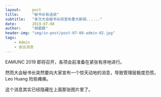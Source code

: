 ```yaml
---
layout:     post
title:      "秘书长有话说"
subtitle:   "本次大会秘书长将宣布重大新闻......"
date:       2019-07-08
author:     "胡君霖"
header-img: "img/in-post/post-07-08-admin-02.jpg"
tags:
    - Admin
    - 会议消息
---
```


EAMUNC 2019 即将召开，各项会前准备在紧张有序地进行。

然而大会秘书长突然要向大家宣布一个惊天动地的消息，导致管理层极度恐慌，Leo Huang 险些瘫痪。

这个消息其实已经隐藏在上面那张图片里了。

